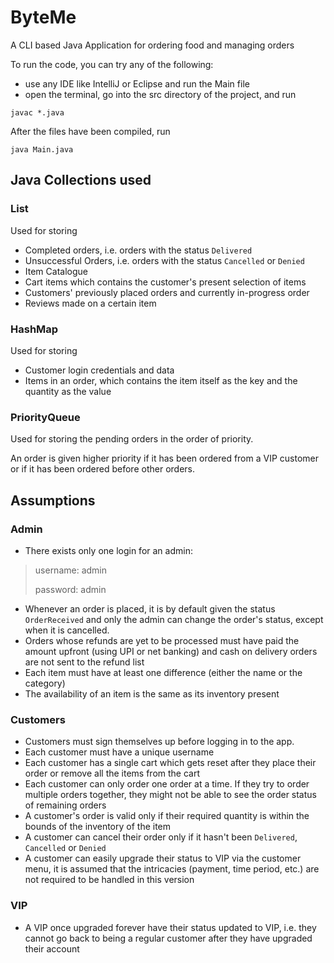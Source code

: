 # ByteMe
A CLI based Java Application for ordering food and managing orders

To run the code, you can try any of the following:

- use any IDE like IntelliJ or Eclipse and run the Main file
- open the terminal, go into the src directory of the project, and run
```
javac *.java
```
After the files have been compiled, run
```
java Main.java
```

## Java Collections used

### List
Used for storing
- Completed orders, i.e. orders with the status `Delivered`
- Unsuccessful Orders, i.e. orders with the status `Cancelled` or `Denied`
- Item Catalogue
- Cart items which contains the customer's present selection of items
- Customers' previously placed orders and currently in-progress order
- Reviews made on a certain item

### HashMap
Used for storing
- Customer login credentials and data
- Items in an order, which contains the item itself as the key and the quantity as the value

### PriorityQueue
Used for storing the pending orders in the order of priority.

An order is given higher priority if it has been ordered from a VIP customer or if it has been ordered before other orders.

## Assumptions

### Admin
- There exists only one login for an admin: 
> username: admin
>
> password: admin
- Whenever an order is placed, it is by default given the status `OrderReceived` and only the admin can change the order's status, except when it is cancelled.
- Orders whose refunds are yet to be processed must have paid the amount upfront (using UPI or net banking) and cash on delivery orders are not sent to the refund list
- Each item must have at least one difference (either the name or the category)
- The availability of an item is the same as its inventory present

### Customers
- Customers must sign themselves up before logging in to the app.
- Each customer must have a unique username
- Each customer has a single cart which gets reset after they place their order or remove all the items from the cart
- Each customer can only order one order at a time. If they try to order multiple orders together, they might not be able to see the order status of remaining orders
- A customer's order is valid only if their required quantity is within the bounds of the inventory of the item
- A customer can cancel their order only if it hasn't been `Delivered`, `Cancelled` or `Denied`
- A customer can easily upgrade their status to VIP via the customer menu, it is assumed that the intricacies (payment,  time period, etc.) are not required to be handled in this version

### VIP
- A VIP once upgraded forever have their status updated to VIP, i.e. they cannot go back to being a regular customer after they have upgraded their account